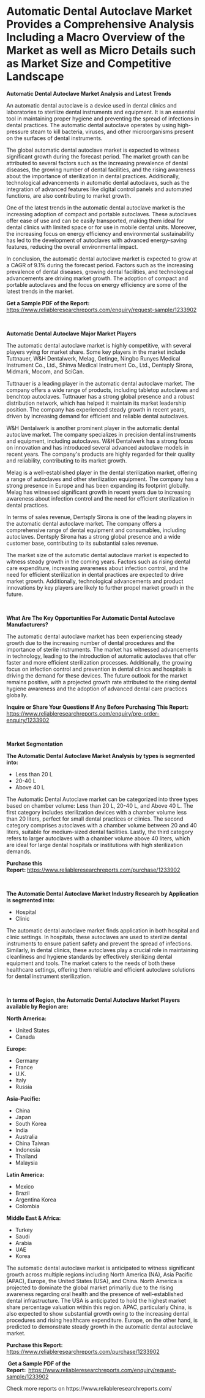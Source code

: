 <p><h1>Automatic Dental Autoclave Market Provides a Comprehensive Analysis Including a Macro Overview of the Market as well as Micro Details such as Market Size and Competitive Landscape</h1></p><p><strong>Automatic Dental Autoclave Market Analysis and Latest Trends</strong></p>
<p><p>An automatic dental autoclave is a device used in dental clinics and laboratories to sterilize dental instruments and equipment. It is an essential tool in maintaining proper hygiene and preventing the spread of infections in dental practices. The automatic dental autoclave operates by using high-pressure steam to kill bacteria, viruses, and other microorganisms present on the surfaces of dental instruments.</p><p>The global automatic dental autoclave market is expected to witness significant growth during the forecast period. The market growth can be attributed to several factors such as the increasing prevalence of dental diseases, the growing number of dental facilities, and the rising awareness about the importance of sterilization in dental practices. Additionally, technological advancements in automatic dental autoclaves, such as the integration of advanced features like digital control panels and automated functions, are also contributing to market growth.</p><p>One of the latest trends in the automatic dental autoclave market is the increasing adoption of compact and portable autoclaves. These autoclaves offer ease of use and can be easily transported, making them ideal for dental clinics with limited space or for use in mobile dental units. Moreover, the increasing focus on energy efficiency and environmental sustainability has led to the development of autoclaves with advanced energy-saving features, reducing the overall environmental impact.</p><p>In conclusion, the automatic dental autoclave market is expected to grow at a CAGR of 9.1% during the forecast period. Factors such as the increasing prevalence of dental diseases, growing dental facilities, and technological advancements are driving market growth. The adoption of compact and portable autoclaves and the focus on energy efficiency are some of the latest trends in the market.</p></p>
<p><strong>Get a Sample PDF of the Report:&nbsp;</strong> <a href="https://www.reliableresearchreports.com/enquiry/request-sample/1233902">https://www.reliableresearchreports.com/enquiry/request-sample/1233902</a></p>
<p>&nbsp;</p>
<p><strong>Automatic Dental Autoclave Major Market Players</strong></p>
<p><p>The automatic dental autoclave market is highly competitive, with several players vying for market share. Some key players in the market include Tuttnauer, W&H Dentalwerk, Melag, Getinge, Ningbo Runyes Medical Instrument Co., Ltd., Shinva Medical Instrument Co., Ltd., Dentsply Sirona, Midmark, Mocom, and SciCan.</p><p>Tuttnauer is a leading player in the automatic dental autoclave market. The company offers a wide range of products, including tabletop autoclaves and benchtop autoclaves. Tuttnauer has a strong global presence and a robust distribution network, which has helped it maintain its market leadership position. The company has experienced steady growth in recent years, driven by increasing demand for efficient and reliable dental autoclaves.</p><p>W&H Dentalwerk is another prominent player in the automatic dental autoclave market. The company specializes in precision dental instruments and equipment, including autoclaves. W&H Dentalwerk has a strong focus on innovation and has introduced several advanced autoclave models in recent years. The company's products are highly regarded for their quality and reliability, contributing to its market growth.</p><p>Melag is a well-established player in the dental sterilization market, offering a range of autoclaves and other sterilization equipment. The company has a strong presence in Europe and has been expanding its footprint globally. Melag has witnessed significant growth in recent years due to increasing awareness about infection control and the need for efficient sterilization in dental practices.</p><p>In terms of sales revenue, Dentsply Sirona is one of the leading players in the automatic dental autoclave market. The company offers a comprehensive range of dental equipment and consumables, including autoclaves. Dentsply Sirona has a strong global presence and a wide customer base, contributing to its substantial sales revenue.</p><p>The market size of the automatic dental autoclave market is expected to witness steady growth in the coming years. Factors such as rising dental care expenditure, increasing awareness about infection control, and the need for efficient sterilization in dental practices are expected to drive market growth. Additionally, technological advancements and product innovations by key players are likely to further propel market growth in the future.</p></p>
<p>&nbsp;</p>
<p><strong>What Are The Key Opportunities For Automatic Dental Autoclave Manufacturers?</strong></p>
<p><p>The automatic dental autoclave market has been experiencing steady growth due to the increasing number of dental procedures and the importance of sterile instruments. The market has witnessed advancements in technology, leading to the introduction of automatic autoclaves that offer faster and more efficient sterilization processes. Additionally, the growing focus on infection control and prevention in dental clinics and hospitals is driving the demand for these devices. The future outlook for the market remains positive, with a projected growth rate attributed to the rising dental hygiene awareness and the adoption of advanced dental care practices globally.</p></p>
<p><strong>Inquire or Share Your Questions If Any Before Purchasing This Report:</strong> <a href="https://www.reliableresearchreports.com/enquiry/pre-order-enquiry/1233902">https://www.reliableresearchreports.com/enquiry/pre-order-enquiry/1233902</a></p>
<p>&nbsp;</p>
<p><strong>Market Segmentation</strong></p>
<p><strong>The Automatic Dental Autoclave Market Analysis by types is segmented into:</strong></p>
<p><ul><li>Less than 20 L</li><li>20-40 L</li><li>Above 40 L</li></ul></p>
<p><p>The Automatic Dental Autoclave market can be categorized into three types based on chamber volume: Less than 20 L, 20-40 L, and Above 40 L. The first category includes sterilization devices with a chamber volume less than 20 liters, perfect for small dental practices or clinics. The second category comprises autoclaves with a chamber volume between 20 and 40 liters, suitable for medium-sized dental facilities. Lastly, the third category refers to larger autoclaves with a chamber volume above 40 liters, which are ideal for large dental hospitals or institutions with high sterilization demands.</p></p>
<p><strong>Purchase this Report:&nbsp;</strong><a href="https://www.reliableresearchreports.com/purchase/1233902">https://www.reliableresearchreports.com/purchase/1233902</a></p>
<p>&nbsp;</p>
<p><strong>The Automatic Dental Autoclave Market Industry Research by Application is segmented into:</strong></p>
<p><ul><li>Hospital</li><li>Clinic</li></ul></p>
<p><p>The automatic dental autoclave market finds application in both hospital and clinic settings. In hospitals, these autoclaves are used to sterilize dental instruments to ensure patient safety and prevent the spread of infections. Similarly, in dental clinics, these autoclaves play a crucial role in maintaining cleanliness and hygiene standards by effectively sterilizing dental equipment and tools. The market caters to the needs of both these healthcare settings, offering them reliable and efficient autoclave solutions for dental instrument sterilization.</p></p>
<p>&nbsp;</p>
<p><strong>In terms of Region, the Automatic Dental Autoclave Market Players available by Region are:</strong></p>
<p>
    <p> <strong> North America: </strong>
        <ul>
            <li>United States</li>
            <li>Canada</li>
        </ul>
        </p> 
    <p> <strong> Europe: </strong>
        <ul>
            <li>Germany</li>
            <li>France</li>
            <li>U.K.</li>
            <li>Italy</li>
            <li>Russia</li>
        </ul>
        </p> 
    <p> <strong> Asia-Pacific: </strong>
        <ul>
            <li>China</li>
            <li>Japan</li>
            <li>South Korea</li>
            <li>India</li>
            <li>Australia</li>
            <li>China Taiwan</li>
            <li>Indonesia</li>
            <li>Thailand</li>
            <li>Malaysia</li>
        </ul>
        </p> 
    <p> <strong> Latin America: </strong>
        <ul>
            <li>Mexico</li>
            <li>Brazil</li>
            <li>Argentina Korea</li>
            <li>Colombia</li>
        </ul>
        </p> 
    <p> <strong> Middle East & Africa: </strong>
        <ul>
            <li>Turkey</li>
            <li>Saudi</li>
            <li>Arabia</li>
            <li>UAE</li>
            <li>Korea</li>
        </ul>
    </p>
    </p>
<p><p>The automatic dental autoclave market is anticipated to witness significant growth across multiple regions including North America (NA), Asia Pacific (APAC), Europe, the United States (USA), and China. North America is projected to dominate the global market primarily due to the rising awareness regarding oral health and the presence of well-established dental infrastructure. The USA is anticipated to hold the highest market share percentage valuation within this region. APAC, particularly China, is also expected to show substantial growth owing to the increasing dental procedures and rising healthcare expenditure. Europe, on the other hand, is predicted to demonstrate steady growth in the automatic dental autoclave market.</p></p>
<p><strong>Purchase this Report: </strong><a href="https://www.reliableresearchreports.com/purchase/1233902">https://www.reliableresearchreports.com/purchase/1233902</a></p>
<p>&nbsp;<strong>Get a Sample PDF of the Report:&nbsp;&nbsp;</strong><a href="https://www.reliableresearchreports.com/enquiry/request-sample/1233902">https://www.reliableresearchreports.com/enquiry/request-sample/1233902</a></p>
<p><strong></strong></p>
<p>Check more reports on https://www.reliableresearchreports.com/</p>